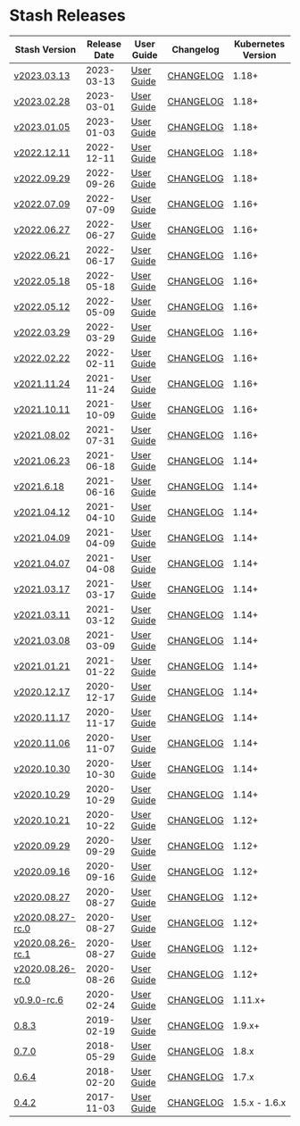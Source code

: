 # Stash Releases

| Stash Version | Release Date | User Guide | Changelog | Kubernetes Version |
|--------------------------- | ------------ | ---------- | --------- | ------------------ |
| [v2023.03.13](https:/github.com/stashed/CHANGELOG/releases/tag/v2023.03.13) | 2023-03-13 | [User Guide](https://stash.run/docs/v2023.03.13) | [CHANGELOG](/releases/v2023.03.13/README.md) | 1.18+ |
| [v2023.02.28](https:/github.com/stashed/CHANGELOG/releases/tag/v2023.02.28) | 2023-03-01 | [User Guide](https://stash.run/docs/v2023.02.28) | [CHANGELOG](/releases/v2023.02.28/README.md) | 1.18+ |
| [v2023.01.05](https:/github.com/stashed/CHANGELOG/releases/tag/v2023.01.05) | 2023-01-03 | [User Guide](https://stash.run/docs/v2023.01.05) | [CHANGELOG](/releases/v2023.01.05/README.md) | 1.18+ |
| [v2022.12.11](https:/github.com/stashed/CHANGELOG/releases/tag/v2022.12.11) | 2022-12-11 | [User Guide](https://stash.run/docs/v2022.12.11) | [CHANGELOG](/releases/v2022.12.11/README.md) | 1.18+ |
| [v2022.09.29](https:/github.com/stashed/CHANGELOG/releases/tag/v2022.09.29) | 2022-09-26 | [User Guide](https://stash.run/docs/v2022.09.29) | [CHANGELOG](/releases/v2022.09.29/README.md) | 1.18+ |
| [v2022.07.09](https:/github.com/stashed/CHANGELOG/releases/tag/v2022.07.09) | 2022-07-09 | [User Guide](https://stash.run/docs/v2022.07.09) | [CHANGELOG](/releases/v2022.07.09/README.md) | 1.16+ |
| [v2022.06.27](https:/github.com/stashed/CHANGELOG/releases/tag/v2022.06.27) | 2022-06-27 | [User Guide](https://stash.run/docs/v2022.06.27) | [CHANGELOG](/releases/v2022.06.27/README.md) | 1.16+ |
| [v2022.06.21](https:/github.com/stashed/CHANGELOG/releases/tag/v2022.06.21) | 2022-06-17 | [User Guide](https://stash.run/docs/v2022.06.21) | [CHANGELOG](/releases/v2022.06.21/README.md) | 1.16+ |
| [v2022.05.18](https:/github.com/stashed/CHANGELOG/releases/tag/v2022.05.18) | 2022-05-18 | [User Guide](https://stash.run/docs/v2022.05.18) | [CHANGELOG](/releases/v2022.05.18/README.md) | 1.16+ |
| [v2022.05.12](https:/github.com/stashed/CHANGELOG/releases/tag/v2022.05.12) | 2022-05-09 | [User Guide](https://stash.run/docs/v2022.05.12) | [CHANGELOG](/releases/v2022.05.12/README.md) | 1.16+ |
| [v2022.03.29](https:/github.com/stashed/CHANGELOG/releases/tag/v2022.03.29) | 2022-03-29 | [User Guide](https://stash.run/docs/v2022.03.29) | [CHANGELOG](/releases/v2022.03.29/README.md) | 1.16+ |
| [v2022.02.22](https:/github.com/stashed/CHANGELOG/releases/tag/v2022.02.22) | 2022-02-11 | [User Guide](https://stash.run/docs/v2022.02.22) | [CHANGELOG](/releases/v2022.02.22/README.md) | 1.16+ |
| [v2021.11.24](https:/github.com/stashed/CHANGELOG/releases/tag/v2021.11.24) | 2021-11-24 | [User Guide](https://stash.run/docs/v2021.11.24) | [CHANGELOG](/releases/v2021.11.24/README.md) | 1.16+ |
| [v2021.10.11](https:/github.com/stashed/CHANGELOG/releases/tag/v2021.10.11) | 2021-10-09 | [User Guide](https://stash.run/docs/v2021.10.11) | [CHANGELOG](/releases/v2021.10.11/README.md) | 1.16+ |
| [v2021.08.02](https:/github.com/stashed/CHANGELOG/releases/tag/v2021.08.02) | 2021-07-31 | [User Guide](https://stash.run/docs/v2021.08.02) | [CHANGELOG](/releases/v2021.08.02/README.md) | 1.16+ |
| [v2021.06.23](https:/github.com/stashed/CHANGELOG/releases/tag/v2021.06.23) | 2021-06-18 | [User Guide](https://stash.run/docs/v2021.06.23) | [CHANGELOG](/releases/v2021.06.23/README.md) | 1.14+ |
| [v2021.6.18](https:/github.com/stashed/CHANGELOG/releases/tag/v2021.6.18) | 2021-06-16 | [User Guide](https://stash.run/docs/v2021.6.18) | [CHANGELOG](/releases/v2021.6.18/README.md) | 1.14+ |
| [v2021.04.12](https:/github.com/stashed/CHANGELOG/releases/tag/v2021.04.12) | 2021-04-10 | [User Guide](https://stash.run/docs/v2021.04.12) | [CHANGELOG](/releases/v2021.04.12/README.md) | 1.14+ |
| [v2021.04.09](https:/github.com/stashed/CHANGELOG/releases/tag/v2021.04.09) | 2021-04-09 | [User Guide](https://stash.run/docs/v2021.04.09) | [CHANGELOG](/releases/v2021.04.09/README.md) | 1.14+ |
| [v2021.04.07](https:/github.com/stashed/CHANGELOG/releases/tag/v2021.04.07) | 2021-04-08 | [User Guide](https://stash.run/docs/v2021.04.07) | [CHANGELOG](/releases/v2021.04.07/README.md) | 1.14+ |
| [v2021.03.17](https:/github.com/stashed/CHANGELOG/releases/tag/v2021.03.17) | 2021-03-17 | [User Guide](https://stash.run/docs/v2021.03.17) | [CHANGELOG](/releases/v2021.03.17/README.md) | 1.14+ |
| [v2021.03.11](https:/github.com/stashed/CHANGELOG/releases/tag/v2021.03.11) | 2021-03-12 | [User Guide](https://stash.run/docs/v2021.03.11) | [CHANGELOG](/releases/v2021.03.11/README.md) | 1.14+ |
| [v2021.03.08](https:/github.com/stashed/CHANGELOG/releases/tag/v2021.03.08) | 2021-03-09 | [User Guide](https://stash.run/docs/v2021.03.08) | [CHANGELOG](/releases/v2021.03.08/README.md) | 1.14+ |
| [v2021.01.21](https:/github.com/stashed/CHANGELOG/releases/tag/v2021.01.21) | 2021-01-22 | [User Guide](https://stash.run/docs/v2021.01.21) | [CHANGELOG](/releases/v2021.01.21/README.md) | 1.14+ |
| [v2020.12.17](https:/github.com/stashed/CHANGELOG/releases/tag/v2020.12.17) | 2020-12-17 | [User Guide](https://stash.run/docs/v2020.12.17) | [CHANGELOG](/releases/v2020.12.17/README.md) | 1.14+ |
| [v2020.11.17](https:/github.com/stashed/CHANGELOG/releases/tag/v2020.11.17) | 2020-11-17 | [User Guide](https://stash.run/docs/v2020.11.17) | [CHANGELOG](/releases/v2020.11.17/README.md) | 1.14+ |
| [v2020.11.06](https:/github.com/stashed/CHANGELOG/releases/tag/v2020.11.06) | 2020-11-07 | [User Guide](https://stash.run/docs/v2020.11.06) | [CHANGELOG](/releases/v2020.11.06/README.md) | 1.14+ |
| [v2020.10.30](https:/github.com/stashed/CHANGELOG/releases/tag/v2020.10.30) | 2020-10-30 | [User Guide](https://stash.run/docs/v2020.10.30) | [CHANGELOG](/releases/v2020.10.30/README.md) | 1.14+ |
| [v2020.10.29](https:/github.com/stashed/CHANGELOG/releases/tag/v2020.10.29) | 2020-10-29 | [User Guide](https://stash.run/docs/v2020.10.29) | [CHANGELOG](/releases/v2020.10.29/README.md) | 1.14+ |
| [v2020.10.21](https:/github.com/stashed/CHANGELOG/releases/tag/v2020.10.21) | 2020-10-22 | [User Guide](https://stash.run/docs/v2020.10.21) | [CHANGELOG](/releases/v2020.10.21/README.md) | 1.12+ |
| [v2020.09.29](https:/github.com/stashed/CHANGELOG/releases/tag/v2020.09.29) | 2020-09-29 | [User Guide](https://stash.run/docs/v2020.09.29) | [CHANGELOG](/releases/v2020.09.29/README.md) | 1.12+ |
| [v2020.09.16](https:/github.com/stashed/CHANGELOG/releases/tag/v2020.09.16) | 2020-09-16 | [User Guide](https://stash.run/docs/v2020.09.16) | [CHANGELOG](/releases/v2020.09.16/README.md) | 1.12+ |
| [v2020.08.27](https:/github.com/stashed/CHANGELOG/releases/tag/v2020.08.27) | 2020-08-27 | [User Guide](https://stash.run/docs/v2020.08.27) | [CHANGELOG](/releases/v2020.08.27/README.md) | 1.12+ |
| [v2020.08.27-rc.0](https:/github.com/stashed/CHANGELOG/releases/tag/v2020.08.27-rc.0) | 2020-08-27 | [User Guide](https://stash.run/docs/v2020.08.27-rc.0) | [CHANGELOG](/releases/v2020.08.27-rc.0/README.md) | 1.12+ |
| [v2020.08.26-rc.1](https:/github.com/stashed/CHANGELOG/releases/tag/v2020.08.26-rc.1) | 2020-08-27 | [User Guide](https://stash.run/docs/v2020.08.26-rc.1) | [CHANGELOG](/releases/v2020.08.26-rc.1/README.md) | 1.12+ |
| [v2020.08.26-rc.0](https:/github.com/stashed/CHANGELOG/releases/tag/v2020.08.26-rc.0) | 2020-08-26 | [User Guide](https://stash.run/docs/v2020.08.26-rc.0) | [CHANGELOG](/releases/v2020.08.26-rc.0/README.md) | 1.12+ |
| [v0.9.0-rc.6](https://github.com/stashed/stash/releases/tag/v0.9.0-rc.6) | 2020-02-24 | [User Guide](https://stash.run/docs/v0.9.0-rc.6) | [CHANGELOG](https://github.com/stashed/stash/releases/tag/v0.9.0-rc.6) | 1.11.x+ |
| [0.8.3](https://github.com/stashed/stash/releases/tag/0.8.3) | 2019-02-19 | [User Guide](https://stash.run/docs/0.8.3) | [CHANGELOG](https://github.com/stashed/stash/releases/tag/0.8.3) | 1.9.x+ |
| [0.7.0](https://github.com/stashed/stash/releases/tag/0.7.0) | 2018-05-29 | [User Guide](https://stash.run/docs/0.7.0) | [CHANGELOG](https://github.com/stashed/stash/releases/tag/0.7.0) | 1.8.x |
| [0.6.4](https://github.com/stashed/stash/releases/tag/0.6.4) | 2018-02-20 | [User Guide](https://stash.run/docs/0.6.4) | [CHANGELOG](https://github.com/stashed/stash/releases/tag/0.6.4) | 1.7.x |
| [0.4.2](https://github.com/stashed/stash/releases/tag/0.4.2) | 2017-11-03 | [User Guide](https://github.com/stashed/docs/tree/0.4.2/docs) | [CHANGELOG](https://github.com/stashed/stash/releases/tag/0.4.2) | 1.5.x - 1.6.x |
